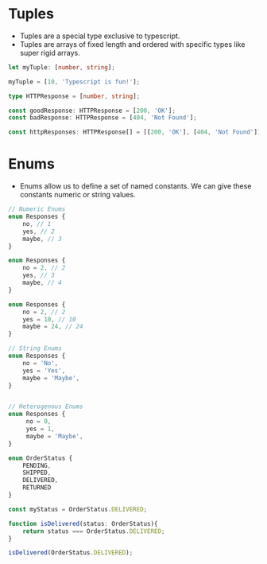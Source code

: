 # Tuples

- Tuples are a special type exclusive to typescript.
- Tuples are arrays of fixed length and ordered with specific types like super rigid arrays.

```ts
let myTuple: [number, string];

myTuple = [10, 'Typescript is fun!'];
```

```ts
type HTTPResponse = [number, string];

const goodResponse: HTTPResponse = [200, 'OK'];
const badResponse: HTTPResponse = [404, 'Not Found'];

const httpResponses: HTTPResponse[] = [[200, 'OK'], [404, 'Not Found']];
```

# Enums

- Enums allow us to define a set of named constants. We can give these constants numeric or string values.

```ts
// Numeric Enums
enum Responses {
    no, // 1
    yes, // 2
    maybe, // 3
}

enum Responses {
    no = 2, // 2
    yes, // 3
    maybe, // 4
}

enum Responses {
    no = 2, // 2
    yes = 10, // 10
    maybe = 24, // 24
}

// String Enums
enum Responses {
    no = 'No',
    yes = 'Yes',
    maybe = 'Maybe',
}


// Heterogenous Enums
enum Responses {
     no = 0,
     yes = 1,
     maybe = 'Maybe',
}
```

```ts
enum OrderStatus {
    PENDING,
    SHIPPED,
    DELIVERED,
    RETURNED
}

const myStatus = OrderStatus.DELIVERED;

function isDelivered(status: OrderStatus){
    return status === OrderStatus.DELIVERED;
}

isDelivered(OrderStatus.DELIVERED);
```